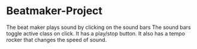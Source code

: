 # Beatmaker-Project
The beat maker plays sound by clicking on the sound bars
The sound bars toggle active class on click.
It has a play/stop button.
It also has a tempo rocker that changes the speed of sound.
